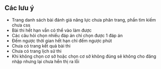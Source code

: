 ## Các lưu ý
- Trang danh sách bài đánh giá năng lực chưa phân trang, phần tìm kiếm chưa css
- Bài thi hết hạn vẫn có thể vào làm được
- Các câu hỏi chọn nhiều đáp án chỉ chọn được 1 đáp án
- Đếm ngược thời gian hết hạn chỉ đếm ngược phút
- Chưa có trang kết quả bài thi
- Chưa có trang lịch sử thi
- Khi không chọn cơ sở hoặc chọn cơ sở không đúng sẽ không cho đăng nhập nhưng lại chưa hển thị ra lỗi
